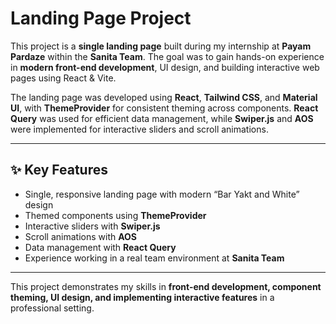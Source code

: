 # Landing Page Project 

This project is a **single landing page** built during my internship at **Payam Pardaze** within the **Sanita Team**. The goal was to gain hands-on experience in **modern front-end development**, UI design, and building interactive web pages using React & Vite.

The landing page was developed using **React**, **Tailwind CSS**, and **Material UI**, with **ThemeProvider** for consistent theming across components. **React Query** was used for efficient data management, while **Swiper.js** and **AOS** were implemented for interactive sliders and scroll animations.

---

## ✨ Key Features

- Single, responsive landing page with modern “Bar Yakt and White” design  
- Themed components using **ThemeProvider**  
- Interactive sliders with **Swiper.js**  
- Scroll animations with **AOS**  
- Data management with **React Query**  
- Experience working in a real team environment at **Sanita Team**

---

This project demonstrates my skills in **front-end development, component theming, UI design, and implementing interactive features** in a professional setting.

